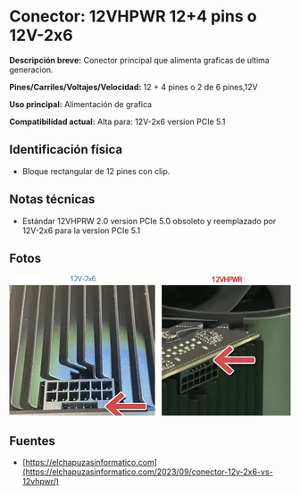 
# Conector: 12VHPWR 12+4 pins o  12V-2x6

**Descripción breve:** Conector principal que alimenta graficas de ultima generacion.

**Pines/Carriles/Voltajes/Velocidad:** 12 + 4 pines o 2 de 6 pines,12V

**Uso principal:** Alimentación de grafica

**Compatibilidad actual:** Alta para: 12V-2x6 version PCIe 5.1

## Identificación física
- Bloque rectangular de 12 pines con clip.

## Notas técnicas
- Estándar 12VHPRW 2.0 version PCIe 5.0 obsoleto y reemplazado por 12V-2x6 para la version PCIe 5.1

## Fotos
![12V-2x6 vs 12VHPWR](../../../assets/img/10-conectores_internos/12VHPWR-vs-12V-2x6.png)

## Fuentes
- [https://elchapuzasinformatico.com](https://elchapuzasinformatico.com/2023/09/conector-12v-2x6-vs-12vhpwr/)
